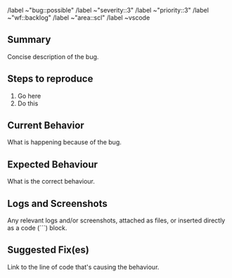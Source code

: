 /label ~"bug::possible"
/label ~"severity::3"
/label ~"priority::3"
/label ~"wf::backlog"
/label ~"area::scl"
/label ~vscode

## Summary

Concise description of the bug.

## Steps to reproduce

1. Go here
2. Do this

## Current Behavior

What is happening because of the bug.

## Expected Behaviour

What is the correct behaviour.

## Logs and Screenshots

Any relevant logs and/or screenshots, attached as files, or
inserted directly as a code (```) block.

## Suggested Fix(es)

Link to the line of code that's causing the behaviour.
